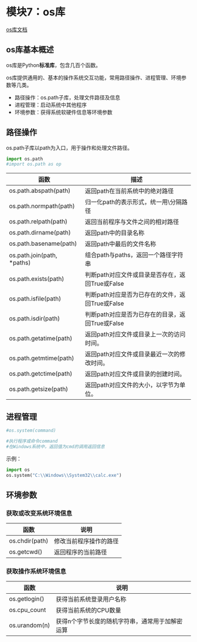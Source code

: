 # 模块7：os库

[os库文档](https://docs.python.org/3/library/os.html)

## os库基本概述

os库是Python**标准库**，包含几百个函数。

os库提供通用的、基本的操作系统交互功能，常用路径操作、进程管理、环境参数等几类。

- 路径操作：os.path子库，处理文件路径及信息
- 进程管理：启动系统中其他程序
- 环境参数：获得系统软硬件信息等环境参数



## 路径操作

os.path子库以path为入口，用于操作和处理文件路径。

```python
import os.path
#import os.path as op
```

| 函数                       | 描述                                            |
| -------------------------- | ----------------------------------------------- |
| os.path.abspath(path)      | 返回path在当前系统中的绝对路径                  |
| os.path.normpath(path)     | 归一化path的表示形式，统一用\\分隔路径          |
| os.path.relpath(path)      | 返回当前程序与文件之间的相对路径                |
| os.path.dirname(path)      | 返回path中的目录名称                            |
| os.path.basename(path)     | 返回path中最后的文件名称                        |
| os.path.join(path, *paths) | 组合path与paths，返回一个路径字符串             |
| os.path.exists(path)       | 判断path对应文件或目录是否存在，返回True或False |
| os.path.isfile(path)       | 判断path对应是否为已存在的文件，返回True或False |
| os.path.isdir(path)        | 判断path对应是否为已存在的目录，返回True或False |
| os.path.getatime(path)     | 返回path对应文件或目录上一次的访问时间。        |
| os.path.getmtime(path)     | 返回path对应文件或目录最近一次的修改时间。      |
| os.path.getctime(path)     | 返回path对应文件或目录的创建时间。              |
| os.path.getsize(path)      | 返回path对应文件的大小，以字节为单位。          |



## 进程管理

```python
#os.system(command)

#执行程序或命令command
#在Windows系统中，返回值为cmd的调用返回信息
```

示例：

```python
import os
os.system("C:\\Windows\\System32\\calc.exe")
```



## 环境参数

### 获取或改变系统环境信息

| 函数           | 说明                   |
| -------------- | ---------------------- |
| os.chdir(path) | 修改当前程序操作的路径 |
| os.getcwd()    | 返回程序的当前路径     |



### 获取操作系统环境信息

| 函数          | 说明                                            |
| ------------- | ----------------------------------------------- |
| os.getlogin() | 获得当前系统登录用户名称                        |
| os.cpu_count  | 获得当前系统的CPU数量                           |
| os.urandom(n) | 获得n个字节长度的随机字符串，通常用于加解密运算 |


